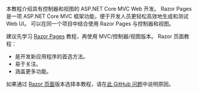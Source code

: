 本教程介绍具有控制器和视图的 ASP.NET Core MVC Web 开发。 Razor Pages 是一项 ASP.NET Core MVC 框架功能，便于开发人员更轻松高效地生成和测试 Web UI。 可以在同一个项目中结合使用 Razor Pages 与控制器和视图。

建议先学习 [Razor Pages](xref:tutorials/razor-pages/razor-pages-start) 教程，再使用 MVC/控制器/视图版本。 Razor 页面教程：

* 是开发新应用程序的首选方法。
* 易于关注。
* 涵盖更多功能。

如果通过 [Razor 页面](xref:tutorials/razor-pages/razor-pages-start)版本选择本教程，请在[此 GitHub 问题](https://github.com/aspnet/Docs/issues/6146)中说明原因。
